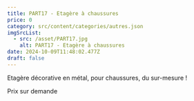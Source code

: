 ```yaml
---
title: PART17 - Etagère à chaussures
price: 0
category: src/content/categories/autres.json
imgSrcList:
  - src: /asset/PART17.jpg
    alt: PART17 - Etagère à chaussures
date: 2024-10-09T11:48:02.477Z
draft: false
---
```


Etagère décorative en métal, pour chaussures, du sur-mesure !

Prix sur demande
